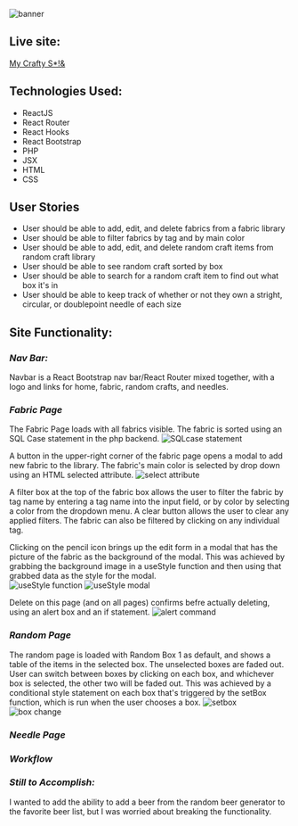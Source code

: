 ![banner](https://i.imgur.com/nTATrbB.png)

## **Live site:**
 [My Crafty S*!&](https://mycraftybleep.herokuapp.com/)

## **Technologies Used:**
* ReactJS
* React Router
* React Hooks
* React Bootstrap
* PHP
* JSX
* HTML
* CSS

## **User Stories**
* User should be able to add, edit, and delete fabrics from a fabric library
* User should be able to filter fabrics by tag and by main color
* User should be able to add, edit, and delete random craft items from random craft library
* User should be able to see random craft sorted by box
* User should be able to search for a random craft item to find out what box it's in
* User should be able to keep track of whether or not they own a stright, circular, or doublepoint needle of each size

## **Site Functionality:**

### *Nav Bar:*
Navbar is a React Bootstrap nav bar/React Router mixed together, with a logo and links for home, fabric, random crafts, and needles.

### *Fabric Page*
The Fabric Page loads with all fabrics visible.  The fabric is sorted using an SQL Case statement in the php backend.
![SQLcase statement](https://i.imgur.com/i9jJ3uN.png)  

A button in the upper-right corner of the fabric page opens a modal to add new fabric to the library.  The fabric's main color is selected by drop down using an HTML selected attribute.
![select attribute](https://i.imgur.com/Od7wPWI.png)

A filter box at the top of the fabric box allows the user to filter the fabric by tag name by entering a tag name into the input field, or by color by selecting a color from the dropdown menu. A clear button allows the user to clear any applied filters.  The fabric can also be filtered by clicking on any individual tag.

Clicking on the pencil icon brings up the edit form in a modal that has the picture of the fabric as the background of the modal.  This was achieved by grabbing the background image in a useStyle function and then using that grabbed data as the style for the modal.  
![useStyle function](https://i.imgur.com/5bRLa8x.png)
![useStyle modal](https://i.imgur.com/KeaKwdT.png)

Delete on this page (and on all pages) confirms befre actually deleting, using an alert box and an if statement.
![alert command](https://i.imgur.com/kt2PNz0.png)

### *Random Page*
The random page is loaded with Random Box 1 as default, and shows a table of the items in the selected box.  The unselected boxes are faded out.  User can switch between boxes by clicking on each box, and whichever box is selected, the other two will be faded out.  This was achieved by a conditional style statement on each box that's triggered by the setBox function, which is run when the user chooses a box.
![setbox](https://i.imgur.com/U0oQFkn.png)
![box change](https://i.imgur.com/M5s01g6.png)

### *Needle Page*



### *Workflow*


### *Still to Accomplish:*
I wanted to add the ability to add a beer from the random beer generator to the favorite beer list, but I was worried about breaking the functionality.

